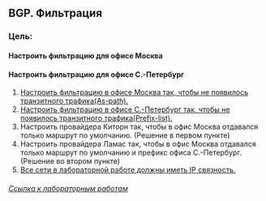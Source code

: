 ## BGP. Фильтрация   

### Цель:   
#### Настроить фильтрацию для офисе Москва   
#### Настроить фильтрацию для офисе С.-Петербург   

1. [Настроить фильтрацию в офисе Москва так, чтобы не появилось транзитного трафика(As-path).](filt_as-path_msk/README.md)   
2. [Настроить фильтрацию в офисе С.-Петербург так, чтобы не появилось транзитного трафика(Prefix-list).](filt_as-path_spb/README.md)   
3. Настроить провайдера Киторн так, чтобы в офис Москва отдавался только маршрут по умолчанию. (Решение в первом пункте)
4. Настроить провайдера Ламас так, чтобы в офис Москва отдавался только маршрут по умолчанию и префикс офиса С.-Петербург. (Решение во втором пункте)
5. [Все сети в лабораторной работе должны иметь IP связность.](test/README.md)   

###### [Ссылка к лабораторным работам](/README.md#)  
